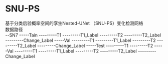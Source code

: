 # SNU-PS
基于分类后验概率空间的孪生Nested-UNet （SNU-PS）变化检测网络                                                                                                                                                          
数据路径                                                                                     
--SN7
-----Tain
---------T1
---------T1_Label
---------T2
---------T2_Label
---------Change_Label
-----Val
---------T1
---------T1_Label
---------T2
---------T2_Label
---------Change_Label
-----Test
---------T1
---------T2
-----Val
---------T1
---------T1_Label
---------T2
---------T2_Label
---------Change_Label

